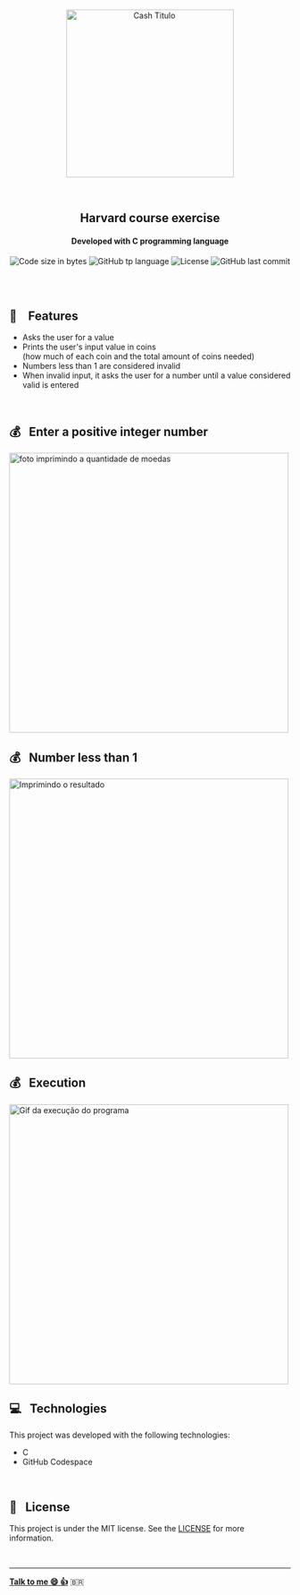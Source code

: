 <p align="center">
<br>
  <img  width="300px" alt="Cash Titulo" src="https://res.cloudinary.com/dxijjbby3/image/upload/v1665772163/Mario/cash/5a3fa1790c0a91465eb22b33e93b532d_hrvonq.png"/>
</p>
<br>
  <h2 align="center">
      Harvard course exercise
<br>
  </h2>
  <h4 align="center">Developed with C programming language</h4>
  <p align="center">
  <img alt="Code size in bytes" src="https://img.shields.io/github/languages/code-size/larissayasmim/cash-c?color=yellow">
  <img alt="GitHub tp language" src="https://img.shields.io/github/languages/top/larissayasmim/cash-c?color=white">
  <img alt="License" src="https://img.shields.io/badge/license-MIT-%2304D361?color=yellow">
  <img alt="GitHub last commit" src="https://img.shields.io/github/last-commit/larissayasmim/cash-c?color=white">
</p>
<br>
<br>

## :gem: &nbsp;&nbsp; Features
- Asks the user for a value
- Prints the user's input value in coins<br>(how much of each coin and the total amount of coins needed)
- Numbers less than 1 are considered invalid
- When invalid input, it asks the user for a number until a value considered valid is entered

<br>

## :moneybag: &nbsp; Enter a positive integer number
<img align="center" height="auto" width="500" alt="foto imprimindo a quantidade de moedas" src="https://res.cloudinary.com/dxijjbby3/image/upload/v1665776686/Mario/cash/cash1_anr3zj.png"/>
<br>

## :moneybag: &nbsp; Number less than 1
<img align="center" height="auto" width="500" alt="Imprimindo o resultado" src="https://res.cloudinary.com/dxijjbby3/image/upload/v1665776686/Mario/cash/cash2_jr3qxf.png"/>
<br>

## :moneybag: &nbsp; Execution
<img align="center" height="auto" width="500" alt="Gif da execução do programa" src="https://res.cloudinary.com/dxijjbby3/image/upload/v1665778363/Mario/cash/cashvideo_online-video-cutter.com_boj0xr.gif"/>
<br>

## :computer:  &nbsp; Technologies
This project was developed with the following technologies:

- C
- GitHub Codespace

<br>

## :page_with_curl: &nbsp; License
This project is under the MIT license. See the [LICENSE](https://github.com/larissayasmim/cash-c/blob/main/LICENSE) for more information.

<br>

---

**[Talk to me :smile:&nbsp;:thumbsup:](https://www.linkedin.com/in/larissayasmimpa)** <span>&#x1f1e7;&#x1f1f7;</span>


